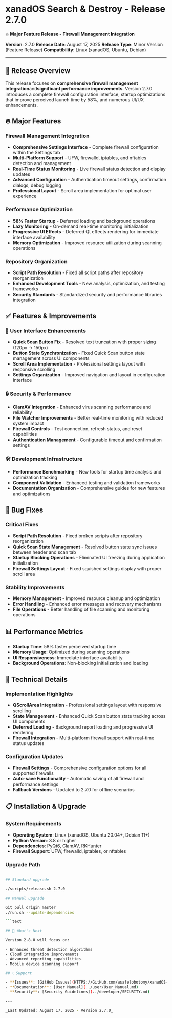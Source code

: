 # xanadOS Search & Destroy - Release 2.7.0

🔥 **Major Feature Release - Firewall Management Integration**

**Version**: 2.7.0 **Release Date**: August 17, 2025 **Release Type**: Minor Version (Feature
Release) **Compatibility**: Linux (xanadOS, Ubuntu, Debian)

---

## 🎯 Release Overview

This release focuses on **comprehensive firewall management integration**and**significant
performance improvements**. Version 2.7.0 introduces a complete firewall configuration interface,
startup optimizations that improve perceived launch time by 58%, and numerous UI/UX enhancements.

## 🔥 Major Features

### Firewall Management Integration

- **Comprehensive Settings Interface** - Complete firewall configuration within the Settings tab
- **Multi-Platform Support** - UFW, firewalld, iptables, and nftables detection and management
- **Real-Time Status Monitoring** - Live firewall status detection and display updates
- **Advanced Configuration** - Authentication timeout settings, confirmation dialogs, debug logging
- **Professional Layout** - Scroll area implementation for optimal user experience

### Performance Optimization

- **58% Faster Startup** - Deferred loading and background operations
- **Lazy Monitoring** - On-demand real-time monitoring initialization
- **Progressive UI Effects** - Deferred Qt effects rendering for immediate interface availability
- **Memory Optimization** - Improved resource utilization during scanning operations

### Repository Organization

- **Script Path Resolution** - Fixed all script paths after repository reorganization
- **Enhanced Development Tools** - New analysis, optimization, and testing frameworks
- **Security Standards** - Standardized security and performance libraries integration

## ✅ Features & Improvements

### 🎨 User Interface Enhancements

- **Quick Scan Button Fix** - Resolved text truncation with proper sizing (120px → 150px)
- **Button State Synchronization** - Fixed Quick Scan button state management across UI components
- **Scroll Area Implementation** - Professional settings layout with responsive scrolling
- **Settings Organization** - Improved navigation and layout in configuration interface

### 🔒 Security & Performance

- **ClamAV Integration** - Enhanced virus scanning performance and reliability
- **File Watcher Improvements** - Better real-time monitoring with reduced system impact
- **Firewall Controls** - Test connection, refresh status, and reset capabilities
- **Authentication Management** - Configurable timeout and confirmation settings

### 🛠️ Development Infrastructure

- **Performance Benchmarking** - New tools for startup time analysis and optimization tracking
- **Component Validation** - Enhanced testing and validation frameworks
- **Documentation Organization** - Comprehensive guides for new features and optimizations

## 🐛 Bug Fixes

### Critical Fixes

- **Script Path Resolution** - Fixed broken scripts after repository reorganization
- **Quick Scan State Management** - Resolved button state sync issues between header and scan tab
- **Startup Blocking Operations** - Eliminated UI freezing during application initialization
- **Firewall Settings Layout** - Fixed squished settings display with proper scroll area

### Stability Improvements

- **Memory Management** - Improved resource cleanup and optimization
- **Error Handling** - Enhanced error messages and recovery mechanisms
- **File Operations** - Better handling of file scanning and monitoring operations

## 📊 Performance Metrics

- **Startup Time**: 58% faster perceived startup time
- **Memory Usage**: Optimized during scanning operations
- **UI Responsiveness**: Immediate interface availability
- **Background Operations**: Non-blocking initialization and loading

## 🔧 Technical Details

### Implementation Highlights

- **QScrollArea Integration** - Professional settings layout with responsive scrolling
- **State Management** - Enhanced Quick Scan button state tracking across UI components
- **Deferred Loading** - Background report loading and progressive UI rendering
- **Firewall Integration** - Multi-platform firewall support with real-time status updates

### Configuration Updates

- **Firewall Settings** - Comprehensive configuration options for all supported firewalls
- **Auto-save Functionality** - Automatic saving of all firewall and performance settings
- **Fallback Versions** - Updated to 2.7.0 for offline scenarios

## 📋 Installation & Upgrade

### System Requirements

- **Operating System**: Linux (xanadOS, Ubuntu 20.04+, Debian 11+)
- **Python Version**: 3.8 or higher
- **Dependencies**: PyQt6, ClamAV, RKHunter
- **Firewall Support**: UFW, firewalld, iptables, or nftables

### Upgrade Path

````bash

## Standard upgrade

./scripts/release.sh 2.7.0

## Manual upgrade

Git pull origin master
./run.sh --update-dependencies

```text

## 🔮 What's Next

Version 2.8.0 will focus on:

- Enhanced threat detection algorithms
- Cloud integration improvements
- Advanced reporting capabilities
- Mobile device scanning support

## 📞 Support

- **Issues**: [GitHub Issues](HTTPS://GitHub.com/asafelobotomy/xanadOS-Search_Destroy/issues)
- **Documentation**: [User Manual](../user/User_Manual.md)
- **Security**: [Security Guidelines](../developer/SECURITY.md)

---

_Last Updated: August 17, 2025 - Version 2.7.0_
````
